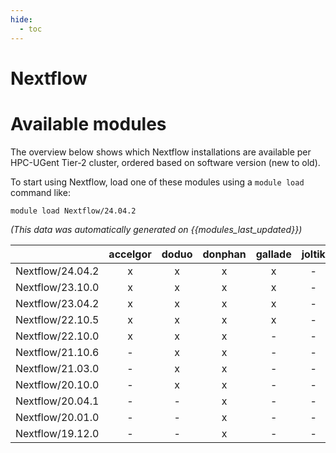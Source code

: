 ```yaml
---
hide:
  - toc
---
```


Nextflow
========

# Available modules


The overview below shows which Nextflow installations are available per HPC-UGent Tier-2 cluster, ordered based on software version (new to old).

To start using Nextflow, load one of these modules using a `module load` command like:

```shell
module load Nextflow/24.04.2
```

*(This data was automatically generated on {{modules_last_updated}})*  

| |accelgor|doduo|donphan|gallade|joltik|shinx|skitty|
| :---: | :---: | :---: | :---: | :---: | :---: | :---: | :---: |
|Nextflow/24.04.2|x|x|x|x|-|x|x|
|Nextflow/23.10.0|x|x|x|x|-|-|-|
|Nextflow/23.04.2|x|x|x|x|-|-|-|
|Nextflow/22.10.5|x|x|x|x|-|-|-|
|Nextflow/22.10.0|x|x|x|-|-|-|-|
|Nextflow/21.10.6|-|x|x|-|-|-|-|
|Nextflow/21.03.0|-|x|x|-|-|-|-|
|Nextflow/20.10.0|-|x|x|-|-|-|-|
|Nextflow/20.04.1|-|-|x|-|-|-|-|
|Nextflow/20.01.0|-|-|x|-|-|-|-|
|Nextflow/19.12.0|-|-|x|-|-|-|-|
